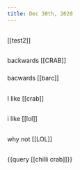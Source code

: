 ```yaml
---
title: Dec 30th, 2020
---
```


##
[[test2]]
##
backwards [[CRAB]]
###
bacwards [[barc]]
##
I like [[crab]]
##
i like [[lol]]
##
why not [[LOL]]
##
{{query [[chilli crab]]}}
